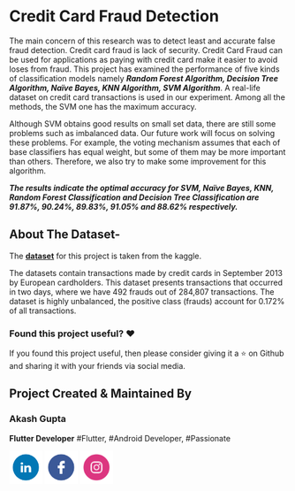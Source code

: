 # Credit Card Fraud Detection

The main concern of this research was to detect least and accurate false fraud detection. Credit card fraud is lack of security. Credit Card Fraud can be used for applications as paying with credit card make it easier to avoid loses from fraud. This project has examined the performance of five kinds of classification models namely _**Random Forest Algorithm, Decision Tree Algorithm, Naïve Bayes, KNN Algorithm, SVM Algorithm**_. A real-life dataset on credit card transactions is used in our experiment. Among all the methods, the SVM one has the maximum accuracy.

Although SVM obtains good results on small set data, there are still some problems such as imbalanced data. Our future work will focus on solving these problems. For example, the voting mechanism assumes that each of base classifiers has equal weight, but some of them may be more important than others. Therefore, we also try to make some improvement for this
algorithm.

_**The results indicate the optimal accuracy for SVM, Naïve Bayes, KNN, Random Forest Classification and Decision Tree Classification are 91.87%, 90.24%, 89.83%, 91.05% and 88.62% respectively.**_

## **About The Dataset-**
The **[dataset](https://www.kaggle.com/mlg-ulb/creditcardfraud)** for this project is taken from the kaggle.

The datasets contain transactions made by credit cards in September 2013 by European cardholders. This dataset presents transactions that occurred in two days, where we have 492 frauds out of 284,807 transactions. The dataset is highly unbalanced, the positive class (frauds) account for 0.172% of all transactions.

### Found this project useful? :heart:

If you found this project useful, then please consider giving it a :star: on Github and sharing it with your friends via social media.

## Project Created & Maintained By

### Akash Gupta 
**Flutter Developer** #Flutter, #Android Developer, #Passionate

<a href="https://www.linkedin.com/in/akashgupta2000/"><img src="https://github.com/aritraroy/social-icons/blob/master/linkedin-icon.png?raw=true" width="60"></a>
<a href="https://www.facebook.com/profile.php?id=100011464338988"><img src="https://github.com/aritraroy/social-icons/blob/master/facebook-icon.png?raw=true" width="60"></a>
<a href="https://www.instagram.com/gupta.akash.2000/"><img src="https://github.com/aritraroy/social-icons/blob/master/instagram-icon.png?raw=true" width="60"></a>


